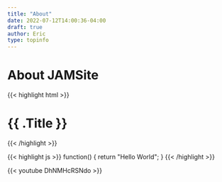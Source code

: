 ```yaml
---
title: "About"
date: 2022-07-12T14:00:36-04:00
draft: true
author: Eric
type: topinfo
---
```


# About JAMSite

<!-- {{< placehold 500 200>}} -->
<!-- {{< placehold width="500" height="200">}} -->

{{< highlight html >}}
    <h1 class="post-title" style="color:{{ $titleColor }};">{{ .Title }}</h1>
    <div class="post-line"></div>
{{< /highlight >}}

{{< highlight js >}}
    function() {
        return "Hello World";
    }
{{< /highlight >}}

{{< youtube DhNMHcRSNdo >}}